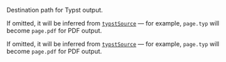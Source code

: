 <!-- markdownlint-disable-file first-line-h1 -->

<!-- ANCHOR: head -->

Destination path for Typst output.

<!-- ANCHOR_END: head -->

<!-- ANCHOR: buildlocaltypstproject -->

<!-- markdownlint-disable link-fragments -->

If omitted, it will be inferred from
[`typstSource`](#typstsource) — for example,
`page.typ` will become `page.pdf` for PDF output.

<!-- markdownlint-restore -->

<!-- ANCHOR_END: buildlocaltypstproject -->

<!-- ANCHOR: watchtypstproject -->

<!-- markdownlint-disable link-fragments -->

If omitted, it will be inferred from
[`typstSource`](#typstsource) — for example,
`page.typ` will become `page.pdf` for PDF output.

<!-- markdownlint-restore -->

<!-- ANCHOR_END: watchtypstproject -->
